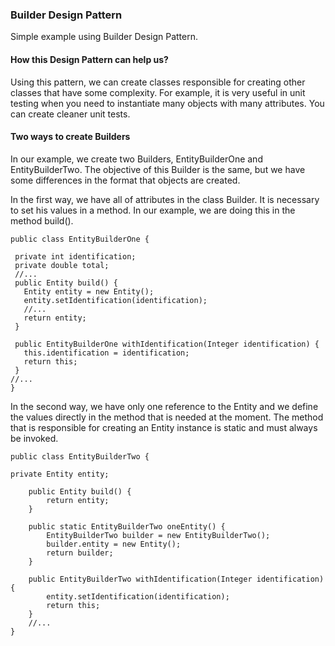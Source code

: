 ### Builder Design Pattern
Simple example using Builder Design Pattern.

#### How this Design Pattern can help us?
Using this pattern, we can create classes responsible for creating other classes that have some complexity. For example, it is very useful in unit testing when you need to instantiate many objects with many attributes. You can create cleaner unit tests.

#### Two ways to create Builders
In our example, we create two Builders, EntityBuilderOne and EntityBuilderTwo. The objective of this Builder is the same, but we have some differences in the format that objects are created. 

In the first way, we have all of attributes in the class Builder. It is necessary to set his values in a method. In our example, we are doing this in the method build().

```
public class EntityBuilderOne {

 private int identification;
 private double total;
 //...
 public Entity build() {
   Entity entity = new Entity();
   entity.setIdentification(identification);
   //...
   return entity;
 }

 public EntityBuilderOne withIdentification(Integer identification) {
   this.identification = identification;
   return this;
 }
//...
}
```

In the second way, we have only one reference to the Entity and we define the values directly in the method that is needed at the moment. The method that is responsible for creating an Entity instance is static and must always be invoked.

```
public class EntityBuilderTwo {

private Entity entity;

	public Entity build() {
		return entity;
	}
	
	public static EntityBuilderTwo oneEntity() {
		EntityBuilderTwo builder = new EntityBuilderTwo();
		builder.entity = new Entity();
		return builder;
	}

	public EntityBuilderTwo withIdentification(Integer identification) {
		entity.setIdentification(identification);
		return this;
	}
	//...
}
```
